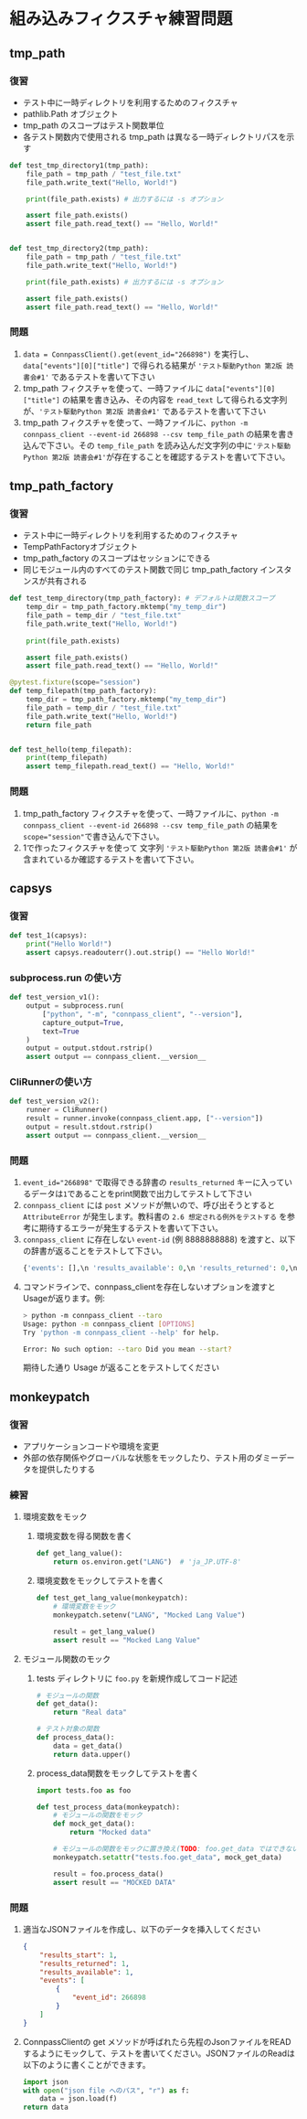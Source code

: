 # 組み込みフィクスチャ練習問題

## tmp_path

### 復習
- テスト中に一時ディレクトリを利用するためのフィクスチャ
- pathlib.Path オブジェクト
- tmp_path のスコープはテスト関数単位
- 各テスト関数内で使用される tmp_path は異なる一時ディレクトリパスを示す


```python 
def test_tmp_directory1(tmp_path):
    file_path = tmp_path / "test_file.txt"
    file_path.write_text("Hello, World!")

    print(file_path.exists) # 出力するには -s オプション

    assert file_path.exists()
    assert file_path.read_text() == "Hello, World!"


def test_tmp_directory2(tmp_path):
    file_path = tmp_path / "test_file.txt"
    file_path.write_text("Hello, World!")

    print(file_path.exists) # 出力するには -s オプション

    assert file_path.exists()
    assert file_path.read_text() == "Hello, World!"
```

### 問題
1. `data = ConnpassClient().get(event_id="266898")` を実行し、`data["events"][0]["title"]` で得られる結果が `'テスト駆動Python 第2版 読書会#1'` であるテストを書いて下さい
1. tmp_path フィクスチャを使って、一時ファイルに `data["events"][0]["title"]` の結果を書き込み、その内容を `read_text` して得られる文字列が、`'テスト駆動Python 第2版 読書会#1'` であるテストを書いて下さい
1. tmp_path フィクスチャを使って、一時ファイルに、`python -m connpass_client --event-id 266898 --csv temp_file_path` の結果を書き込んで下さい。その `temp_file_path` を読み込んだ文字列の中に`'テスト駆動Python 第2版 読書会#1'`が存在することを確認するテストを書いて下さい。

## tmp_path_factory

### 復習
- テスト中に一時ディレクトリを利用するためのフィクスチャ
- TempPathFactoryオブジェクト
- tmp_path_factory のスコープはセッションにできる
- 同じモジュール内のすべてのテスト関数で同じ tmp_path_factory インスタンスが共有される

```python 
def test_temp_directory(tmp_path_factory): # デフォルトは関数スコープ
    temp_dir = tmp_path_factory.mktemp("my_temp_dir")
    file_path = temp_dir / "test_file.txt"
    file_path.write_text("Hello, World!")
    
    print(file_path.exists)

    assert file_path.exists()
    assert file_path.read_text() == "Hello, World!"

@pytest.fixture(scope="session")
def temp_filepath(tmp_path_factory):
    temp_dir = tmp_path_factory.mktemp("my_temp_dir")
    file_path = temp_dir / "test_file.txt"
    file_path.write_text("Hello, World!")
    return file_path


def test_hello(temp_filepath):
    print(temp_filepath)
    assert temp_filepath.read_text() == "Hello, World!"
```
### 問題
1. tmp_path_factory フィクスチャを使って、一時ファイルに、`python -m connpass_client --event-id 266898 --csv temp_file_path` の結果を `scope="session"`で書き込んで下さい。
1. 1で作ったフィクスチャを使って 文字列 `'テスト駆動Python 第2版 読書会#1'` が含まれているか確認するテストを書いて下さい。

## capsys

### 復習
```python 
def test_1(capsys):
    print("Hello World!")
    assert capsys.readouterr().out.strip() == "Hello World!"
```
### subprocess.run の使い方
```python 
def test_version_v1():
    output = subprocess.run(
        ["python", "-m", "connpass_client", "--version"],
        capture_output=True, 
        text=True
    )
    output = output.stdout.rstrip()
    assert output == connpass_client.__version__
```
### CliRunnerの使い方
```python 
def test_version_v2():
    runner = CliRunner()
    result = runner.invoke(connpass_client.app, ["--version"])
    output = result.stdout.rstrip()
    assert output == connpass_client.__version__
```

### 問題
1. `event_id="266898"` で取得できる辞書の `results_returned` キーに入っているデータは`1`であることをprint関数で出力してテストして下さい
1. `connpass_client` には `post` メソッドが無いので、呼び出そうとすると `AttributeError` が発生します。教科書の `2.6 想定される例外をテストする` を参考に期待するエラーが発生するテストを書いて下さい。
1. `connpass_client` に存在しない `event-id` (例 8888888888) を渡すと、以下の辞書が返ることをテストして下さい。
    ```python 
    {'events': [],\n 'results_available': 0,\n 'results_returned': 0,\n 'results_start': 1}
    ```
1. コマンドラインで、connpass_clientを存在しないオプションを渡すと Usageが返ります。例:
    ```bash
    > python -m connpass_client --taro
    Usage: python -m connpass_client [OPTIONS]
    Try 'python -m connpass_client --help' for help.

    Error: No such option: --taro Did you mean --start?
    ```
    期待した通り Usage が返ることをテストしてください
    

## monkeypatch 
### 復習
- アプリケーションコードや環境を変更
- 外部の依存関係やグローバルな状態をモックしたり、テスト用のダミーデータを提供したりする

### 練習
1. 環境変数をモック
    1. 環境変数を得る関数を書く
        ```python 
        def get_lang_value():
            return os.environ.get("LANG")  # 'ja_JP.UTF-8'        
        ```
    1. 環境変数をモックしてテストを書く
        ```python 
        def test_get_lang_value(monkeypatch):
            # 環境変数をモック
            monkeypatch.setenv("LANG", "Mocked Lang Value")

            result = get_lang_value()
            assert result == "Mocked Lang Value"        
        ```

1. モジュール関数のモック
    1. tests ディレクトリに `foo.py` を新規作成してコード記述
        ```python 
        # モジュールの関数
        def get_data():
            return "Real data"

        # テスト対象の関数
        def process_data():
            data = get_data()
            return data.upper()
        ```
    1. process_data関数をモックしてテストを書く
        ```python 
        import tests.foo as foo

        def test_process_data(monkeypatch):
            # モジュールの関数をモック
            def mock_get_data():
                return "Mocked data"

            # モジュールの関数をモックに置き換え(TODO: foo.get_data ではできない。理由はどりらんせんせいに）
            monkeypatch.setattr("tests.foo.get_data", mock_get_data) 

            result = foo.process_data()
            assert result == "MOCKED DATA"

        ```
### 問題

1. 適当なJSONファイルを作成し、以下のデータを挿入してください
    ```json
    {
        "results_start": 1,
        "results_returned": 1,
        "results_available": 1,
        "events": [
            {
                "event_id": 266898
            }
        ]
    }     
    ```
1. ConnpassClientの get メソッドが呼ばれたら先程のJsonファイルをREADするようにモックして、テストを書いてください。JSONファイルのReadは以下のように書くことができます。
    ```python 
    import json
    with open("json file へのパス", "r") as f:
        data = json.load(f)
    return data    
    ```
